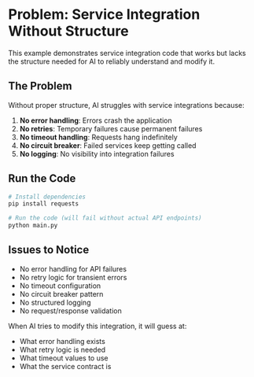# Problem: Service Integration Without Structure

This example demonstrates service integration code that works but lacks the structure needed for AI to reliably understand and modify it.

## The Problem

Without proper structure, AI struggles with service integrations because:

1. **No error handling**: Errors crash the application
2. **No retries**: Temporary failures cause permanent failures
3. **No timeout handling**: Requests hang indefinitely
4. **No circuit breaker**: Failed services keep getting called
5. **No logging**: No visibility into integration failures

## Run the Code

```bash
# Install dependencies
pip install requests

# Run the code (will fail without actual API endpoints)
python main.py
```

## Issues to Notice

- No error handling for API failures
- No retry logic for transient errors
- No timeout configuration
- No circuit breaker pattern
- No structured logging
- No request/response validation

When AI tries to modify this integration, it will guess at:
- What error handling exists
- What retry logic is needed
- What timeout values to use
- What the service contract is

